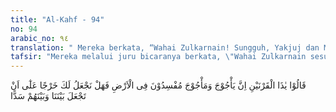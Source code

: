 ```yaml
---
title: "Al-Kahf - 94"
no: 94
arabic_no: ٩٤
translation: " Mereka berkata, “Wahai Zulkarnain! Sungguh, Yakjuj dan Makjuj itu (makhluk yang) berbuat kerusakan di bumi, maka bolehkah kami membayarmu imbalan agar engkau membuatkan dinding penghalang antara kami dan mereka?”"
tafsir: "Mereka melalui juru bicaranya berkata, \"Wahai Zulkarnain sesungguhnya Yakjuj dan Makjuj oleh sebagian peneliti ditengarai sebagai bangsa Tartar dan Mongol, sangat membuat kerusakan di muka bumi dengan pembunuhan, perampasan dan segala macam keganasan, maka bersedialah kamu menerima sesuatu upah dari kami yang kami kumpulkan dari harta benda kami supaya kamu membuatkan benteng untuk menjaga kami dari serbuan mereka.\""
---
```


قَالُوْا يٰذَا الْقَرْنَيْنِ اِنَّ يَأْجُوْجَ وَمَأْجُوْجَ مُفْسِدُوْنَ فِى الْاَرْضِ فَهَلْ نَجْعَلُ لَكَ خَرْجًا عَلٰٓى اَنْ تَجْعَلَ بَيْنَنَا وَبَيْنَهُمْ سَدًّا 
